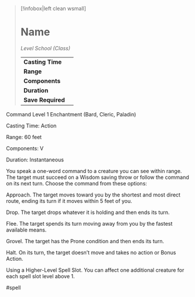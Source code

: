 > [!infobox|left clean wsmall]
> # Name
> *Level School (Class)*
> 
> | | |
> | - | - |
> | **Casting Time** | |
> | **Range** | |
> | **Components** | |
> | **Duration** | |
> | **Save Required** | |

Command
Level 1 Enchantment (Bard, Cleric, Paladin)

Casting Time: Action

Range: 60 feet

Components: V

Duration: Instantaneous

You speak a one-word command to a creature you can see within range. The target must succeed on a Wisdom saving throw or follow the command on its next turn. Choose the command from these options:

Approach. The target moves toward you by the shortest and most direct route, ending its turn if it moves within 5 feet of you.

Drop. The target drops whatever it is holding and then ends its turn.

Flee. The target spends its turn moving away from you by the fastest available means.

Grovel. The target has the Prone condition and then ends its turn.

Halt. On its turn, the target doesn’t move and takes no action or Bonus Action.

Using a Higher-Level Spell Slot. You can affect one additional creature for each spell slot level above 1.

#spell